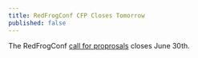 ```yaml
---
title: RedFrogConf CFP Closes Tomorrow
published: false
---
```


The RedFrogConf [call for proprosals][cfp] closes June 30th.

[cfp]: LINK
